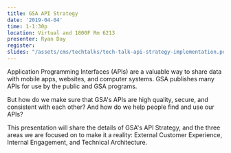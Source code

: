 ```yaml
---
title: GSA API Strategy
date: '2019-04-04'
time: 1-1:30p
location: Virtual and 1800F Rm 6213
presenter: Ryan Day
register:
slides: "/assets/cms/techtalks/tech-talk-api-strategy-implementation.pdf"
---
```


Application Programming Interfaces (APIs) are a valuable way to share data with mobile apps, websites, and computer systems. GSA publishes many APIs for use by the public and GSA programs.

But how do we make sure that GSA's APIs are high quality, secure, and consistent with each other? And how do we help people find and use our APIs?

This presentation will share the details of GSA's API Strategy, and the three areas we are focused on to make it a reality: External Customer Experience, Internal Engagement, and Technical Architecture.
